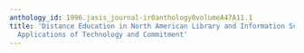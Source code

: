 ```yaml
---
anthology_id: 1996.jasis_journal-ir0anthology0volumeA47A11.1
title: 'Distance Education in North American Library and Information Science Education:
  Applications of Technology and Commitment'
---
```

